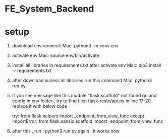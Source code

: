 # FE_System_Backend

# setup
1. download environment:
    Mac: python3 -m venv env
    
2. activate env
    Mac: source env/bin/activate

3. install all libraries in requirements.txt after activate env
    Mac: pip3 install -r requirements.txt

4. after download sucess all libraries run this command
    Mac: python3 run.py

5. if you see message like this module "flask.scaffold" not found
    go and config in env folder , try to find filen flask-restx/api.py in line 17-20 replace it with below code
   
    try:
        from flask.helpers import _endpoint_from_view_func
    except ImportError:
        from flask.sansio.scaffold import _endpoint_from_view_func

7. after this , run : python3 run.py again , it works now
